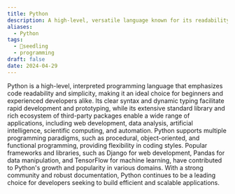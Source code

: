 ```yaml
---
title: Python
description: A high-level, versatile language known for its readability and simplicity, widely used in web development, data analysis, artificial intelligence, and automation.
aliases:
  - Python
tags:
  - 🌱seedling
  - programming
draft: false
date: 2024-04-29
---
```


Python is a high-level, interpreted programming language that emphasizes code readability and simplicity, making it an ideal choice for beginners and experienced developers alike. Its clear syntax and dynamic typing facilitate rapid development and prototyping, while its extensive standard library and rich ecosystem of third-party packages enable a wide range of applications, including web development, data analysis, artificial intelligence, scientific computing, and automation. Python supports multiple programming paradigms, such as procedural, object-oriented, and functional programming, providing flexibility in coding styles. Popular frameworks and libraries, such as Django for web development, Pandas for data manipulation, and TensorFlow for machine learning, have contributed to Python's growth and popularity in various domains. With a strong community and robust documentation, Python continues to be a leading choice for developers seeking to build efficient and scalable applications.